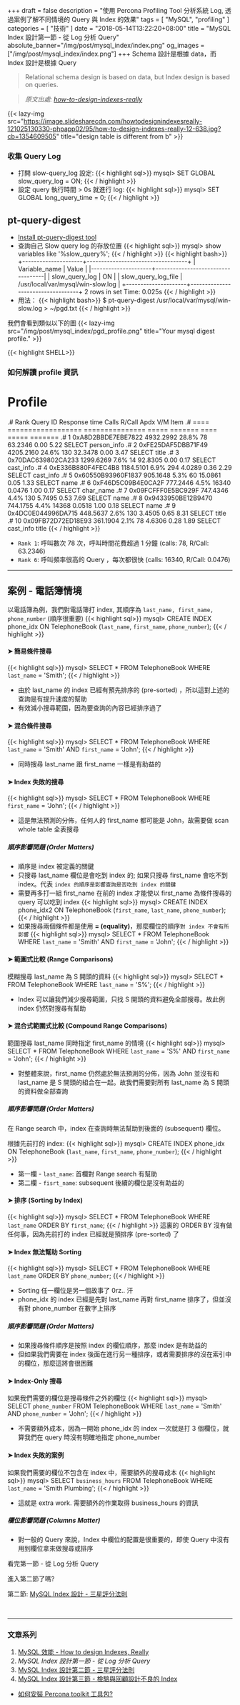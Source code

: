 +++
draft = false
description = "使用 Percona Profiling Tool 分析系統 Log, 透過案例了解不同情境的 Query 與 Index 的效果"
tags = [ "MySQL", "profiling" ]
categories = [ "技術" ]
date = "2018-05-14T13:22:20+08:00"
title = "MySQL Index 設計第一節 - 從 Log 分析 Query"
absolute_banner="/img/post/mysql_index/index.png"
og_images = ["/img/post/mysql_index/index.png"]
+++
Schema 設計是根據 data，而 Index 設計是根據 Query
<!--more-->

> Relational schema design is based on data, but Index design is based on queries.

> _原文出處: [how-to-design-indexes-really](https://www.slideshare.net/billkarwin/how-to-design-indexes-really)_

{{< lazy-img src="https://image.slidesharecdn.com/howtodesignindexesreally-121025130330-phpapp02/95/how-to-design-indexes-really-12-638.jpg?cb=1354609505" title="design table is different from b" >}}

### 收集 Query Log
- 打開 slow-query_log 設定:
{{< highlight sql>}}
mysql> SET GLOBAL slow_query_log = ON;
{{< / highlight >}}
- 設定 query 執行時間 > 0s 就進行 log:
{{< highlight sql>}}
mysql> SET GLOBAL long_query_time = 0;
{{< / highlight >}}

## pt-query-digest
- [Install pt-query-digest tool](/install_percona_toolkit)
- 查詢自己 Slow query log 的存放位置
{{< highlight sql>}}
mysql> show variables like '%slow_query%';
{{< / highlight >}}
{{< highlight bash>}}
+---------------------+-----------------------------------+
| Variable_name       | Value                             |
|---------------------+-----------------------------------|
| slow_query_log      | ON                                |
| slow_query_log_file | /usr/local/var/mysql/win-slow.log |
+---------------------+-----------------------------------+
2 rows in set
Time: 0.025s
{{< / highlight >}}
- 用法：
{{< highlight bash>}}
$ pt-query-digest /usr/local/var/mysql/win-slow.log > ~/pgd.txt
{{< / highlight >}}

我們會看到類似以下的圖
{{< lazy-img src="/img/post/mysql_index/pgd_profile.png" title="Your mysql digest profile." >}}

{{< highlight SHELL>}}
### 如何解讀 profile 資訊
# Profile
.# Rank Query ID           Response time   Calls R/Call  Apdx V/M   Item
.# ==== ================== =============== ===== ======= ==== ===== =======
.#    1 0xA8D2BBDE7EBE7822 4932.2992 28.8%    78 63.2346 0.00 5.22 SELECT person_info
.#    2 0xFE25DAF5DBB71F49 4205.2160 24.6%   130 32.3478 0.00 3.47 SELECT title
.#    3 0x70DAC639802CA233 1299.6269  7.6%    14 92.8305 0.00 0.17 SELECT cast_info
.#    4 0xE336B880F4FEC4B8 1184.5101  6.9%   294  4.0289 0.36 2.29 SELECT cast_info
.#    5 0x60550B93960F1837  905.1648  5.3%    60 15.0861 0.05 1.33 SELECT name
.#    6 0xF46D5C09B4E0CA2F  777.2446  4.5% 16340  0.0476 1.00 0.17 SELECT char_name
.#    7 0x09FCFFF0E5BC929F  747.4346  4.4%   130  5.7495 0.53 7.69 SELECT name
.#    8 0x9433950BE12B9470  744.1755  4.4% 14368  0.0518 1.00 0.18 SELECT name
.#    9 0x4DC0E044996DA715  448.5637  2.6%   130  3.4505 0.65 8.31 SELECT title
.#   10 0x09FB72D72ED18E93  361.1904  2.1%    78  4.6306 0.28 1.89 SELECT cast_info title
{{< / highlight >}}

- `Rank 1`: 呼叫數次 78 次，呼叫時間花費超過 1 分鐘 (calls: 78,  R/Call: 63.2346)
- `Rank 6`: 呼叫頻率很高的 Query ，每次都很快 (calls: 16340, R/Call: 0.0476)

----

## 案例 - 電話簿情境
以電話簿為例，我們對電話簿打 index, 其順序為 `last_name, first_name, phone_number` (順序很重要)
{{< highlight sql>}}
mysql> CREATE INDEX phone_idx ON TelephoneBook (`last_name`, `first_name`, `phone_number`);
{{< / highlight >}}

#### ➤ 簡易條件搜尋
{{< highlight sql>}}
mysql> SELECT * FROM TelephoneBook WHERE `last_name` = 'Smith';
{{< / highlight >}}

- 由於 last_name 的 index 已經有預先排序的 (pre-sorted) ，所以這對上述的查詢是有提升速度的幫助
- 有效減小搜尋範圍，因為要查詢的內容已經排序過了


#### ➤ 混合條件搜尋
{{< highlight sql>}}
mysql> SELECT * FROM TelephoneBook WHERE `last_name` = 'Smith' AND `first_name` = 'John';
{{< / highlight >}}

- 同時搜尋 last_name 跟 first_name 一樣是有助益的

#### ➤ Index 失敗的搜尋
{{< highlight sql>}}
mysql> SELECT * FROM TelephoneBook WHERE `first_name` = 'John';
{{< / highlight >}}

- 這是無法預測的分佈，任何人的 first_name 都可能是 John，故需要做 scan whole table 全表搜尋

##### <i class="text-warning">順序影響問題 (Order Matters)</i>
- 順序是 index 被定義的關鍵
- 只搜尋 last_name 欄位是會吃到 index 的; 如果只搜尋 first_name 會吃不到 index。代表 `index 的順序是影響查詢是否吃到 index 的關鍵`
- 需要再多打一組 first_name 在前的 index 才能使以 first_name 為條件搜尋的 query 可以吃到 index
{{< highlight sql>}}
mysql> CREATE INDEX phone_idx2 ON TelephoneBook (`first_name`, `last_name`, `phone_number`);
{{< / highlight >}}
- 如果搜尋兩個條件都是使用 __= (equality)__，那麼欄位的順序`對 index 不會有所影響`
{{< highlight sql>}}
mysql> SELECT * FROM TelephoneBook WHERE `last_name` = 'Smith' AND `first_name` = 'John';
{{< / highlight >}}


#### ➤ 範圍式比較 (Range Comparisons)
模糊搜尋 last_name 為 S 開頭的資料
{{< highlight sql>}}
mysql> SELECT * FROM TelephoneBook WHERE `last_name` = 'S%';
{{< / highlight >}}

- Index 可以讓我們減少搜尋範圍，只找 S 開頭的資料避免全部搜尋。故此例 index 仍然對搜尋有幫助

#### ➤ 混合式範圍式比較 (Compound Range Comparisons)
範圍搜尋 last_name 同時指定 first_name 的情境
{{< highlight sql>}}
mysql> SELECT * FROM TelephoneBook WHERE `last_name` = 'S%' AND `first_name` = 'John';
{{< / highlight >}}

- 對整體來說，first_name 仍然處於無法預測的分佈，因為 John 並沒有和 last_name 是 S 開頭的組合在一起。故我們需要對所有
last_name 為 S 開頭的資料做全部查詢

##### <i class="text-warning">順序影響問題 (Order Matters)</i>
在 Range search 中，index 在查詢時無法幫助到後面的 (subsequent) 欄位。

根據先前打的 index:
{{< highlight sql>}}
mysql> CREATE INDEX phone_idx ON TelephoneBook (`last_name`, `first_name`, `phone_number`);
{{< / highlight >}}

- 第一欄 - `last_name`: 首欄對 Range search 有幫助
- 第二欄 - `fisrt_name`: subsequent 後續的欄位是沒有助益的

#### ➤ 排序 (Sorting by Index)
{{< highlight sql>}}
mysql> SELECT * FROM TelephoneBook WHERE `last_name` ORDER BY `first_name`;
{{< / highlight >}}
這裏的 ORDER BY 沒有做任何事，因為先前打的 index 已經就是預排序 (pre-sorted) 了

#### ➤ Index 無法幫助 Sorting
{{< highlight sql>}}
mysql> SELECT * FROM TelephoneBook WHERE `last_name` ORDER BY `phone_number`;
{{< / highlight >}}

- Sorting 任一欄位是另一個故事了 0rz.. 汗
- phone_idx 的 index 已經是先對 last_name 再對 first_name 排序了，但並沒有對 phone_number 在數字上排序

##### <i class="text-warning">順序影響問題 (Order Matters)</i>
- 如果搜尋條件順序是按照 index 的欄位順序，那麼 index 是有助益的
- 但如果我們需要在 index 後面在進行另一種排序，或者需要排序的沒在索引中的欄位，那麼這將會很困難

#### ➤ Index-Only 搜尋
如果我們需要的欄位是搜尋條件之外的欄位
{{< highlight sql>}}
mysql> SELECT `phone_number` FROM TelephoneBook WHERE `last_name` = 'Smith' AND `phone_number` = 'John';
{{< / highlight >}}

- 不需要額外成本，因為一開始 phone_idx 的 index 一次就是打 3 個欄位，就算我們在 query 時沒有明確地指定 phone_number

#### ➤ Index 失敗的案例
如果我們需要的欄位不包含在 index 中，需要額外的搜尋成本
{{< highlight sql>}}
mysql> SELECT `business_hours` FROM TelephoneBook WHERE `last_name` = 'Smith Plumbing';
{{< / highlight >}}

- 這就是 extra work. 需要額外的作業取得 business_hours 的資訊

##### <i class="text-warning">欄位影響問題 (Columns Matter)</i>
- 對一般的 Query 來說，Index 中欄位的配置是很重要的，即使 Query 中沒有用到欄位拿來做搜尋或排序


看完第一節 - 從 Log 分析 Query

進入第二節了嗎?

第二節: [MySQL Index 設計 - 三星評分法則](/mysql_index_3star_system/)

<br>

----

### <span class="text-success">__文章系列__</span>

1. [MySQL 效能 - How to design Indexes, Really](/mysql_performance/)
2. <span class="text-info">_MySQL Index 設計第一節 - 從 Log 分析 Query_</span>
3. [MySQL Index 設計第二節 - 三星評分法則](/mysql_index_3star_system/)
4. [MySQL Index 設計第三節 - 檢驗與回顧設計不良的 Index](/mysql_index_review/)

- [如何安裝 Percona toolkit 工具包?](/install_percona_toolkit/)
